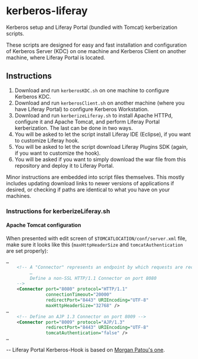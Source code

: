 # kerberos-liferay
Kerberos setup and Liferay Portal (bundled with Tomcat) kerberization scripts.

These scripts are designed for easy and fast installation and configuration of Kerberos Server (KDC) on one machine and Kerberos Client on another machine, where Liferay Portal is located.

## Instructions

1. Download and run `kerberosKDC.sh` on one machine to configure Kerberos KDC.
2. Download and run `kerberosClient.sh` on another machine (where you have Liferay Portal) to configure Kerberos Workstation.
3. Download and run `kerberizeLiferay.sh` to install Apache HTTPd, configure it and Apache Tomcat, and perform Liferay Portal kerberization. The last can be done in two ways.
  1. You will be asked to let the script install Liferay IDE (Eclipse), if you want to customize Liferay hook.
  2. You will be asked to let the script download Liferay Plugins SDK (again, if you want to customize the hook).
  3. You will be asked if you want to simply download the war file from this repository and deploy it to Liferay Portal.

Minor instructions are embedded into script files themselves. This mostly includes updating download links to newer versions of applications if desired, or checking if paths are identical to what you have on your machines.

### Instructions for kerberizeLiferay.sh

#### Apache Tomcat configuration
When presented with edit screen of `$TOMCATLOCATION/conf/server.xml` file, make sure it looks like this (`maxHttpHeaderSize` and `tomcatAuthentication` are set properly):

```xml
…
    <!-- A "Connector" represents an endpoint by which requests are received
         …
         Define a non-SSL HTTP/1.1 Connector on port 8080
    -->
    <Connector port="8080" protocol="HTTP/1.1"
               connectionTimeout="20000"
               redirectPort="8443" URIEncoding="UTF-8"
               maxHttpHeaderSize="32768" />
…
    <!-- Define an AJP 1.3 Connector on port 8009 -->
    <Connector port="8009" protocol="AJP/1.3"
               redirectPort="8443" URIEncoding="UTF-8"
               tomcatAuthentication="false" />
…
```

--
Liferay Portal Kerberos-Hook is based on [Morgan Patou's one](http://www.dbi-services.com/index.php/blog/entry/kerberos-sso-with-liferay-61).
